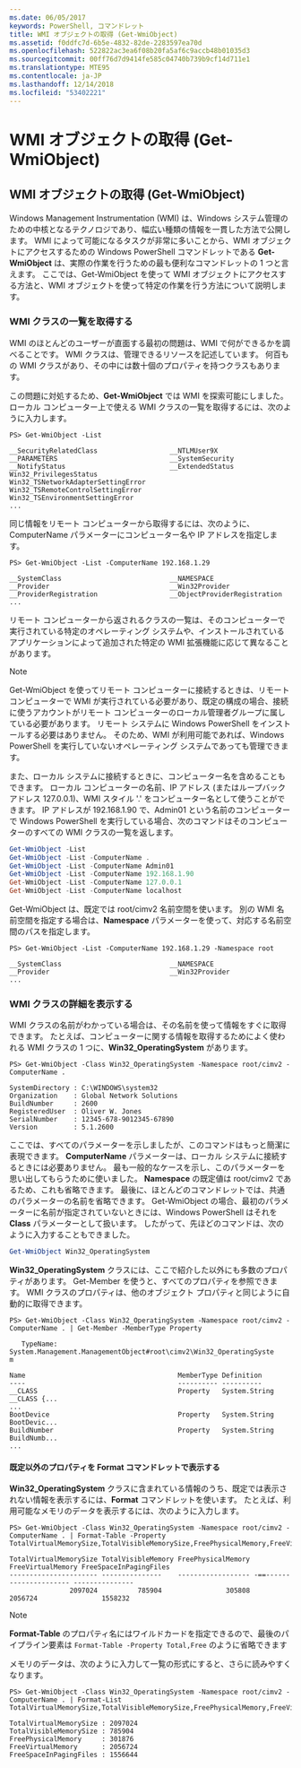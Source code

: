 ```yaml
---
ms.date: 06/05/2017
keywords: PowerShell, コマンドレット
title: WMI オブジェクトの取得 (Get-WmiObject)
ms.assetid: f0ddfc7d-6b5e-4832-82de-2283597ea70d
ms.openlocfilehash: 522822ac3ea6f08b20fa5af6c9accb48b01035d3
ms.sourcegitcommit: 00ff76d7d9414fe585c04740b739b9cf14d711e1
ms.translationtype: MTE95
ms.contentlocale: ja-JP
ms.lasthandoff: 12/14/2018
ms.locfileid: "53402221"
---
```

# <a name="getting-wmi-objects-get-wmiobject"></a>WMI オブジェクトの取得 (Get-WmiObject)

## <a name="getting-wmi-objects-get-wmiobject"></a>WMI オブジェクトの取得 (Get-WmiObject)

Windows Management Instrumentation (WMI) は、Windows システム管理のための中核となるテクノロジであり、幅広い種類の情報を一貫した方法で公開します。 WMI によって可能になるタスクが非常に多いことから、WMI オブジェクトにアクセスするための Windows PowerShell コマンドレットである **Get-WmiObject** は、実際の作業を行うための最も便利なコマンドレットの 1 つと言えます。 ここでは、Get-WmiObject を使って WMI オブジェクトにアクセスする方法と、WMI オブジェクトを使って特定の作業を行う方法について説明します。

### <a name="listing-wmi-classes"></a>WMI クラスの一覧を取得する

WMI のほとんどのユーザーが直面する最初の問題は、WMI で何ができるかを調べることです。 WMI クラスは、管理できるリソースを記述しています。 何百もの WMI クラスがあり、その中には数十個のプロパティを持つクラスもあります。

この問題に対処するため、**Get-WmiObject** では WMI を探索可能にしました。 ローカル コンピューター上で使える WMI クラスの一覧を取得するには、次のように入力します。

```
PS> Get-WmiObject -List

__SecurityRelatedClass                  __NTLMUser9X
__PARAMETERS                            __SystemSecurity
__NotifyStatus                          __ExtendedStatus
Win32_PrivilegesStatus                  Win32_TSNetworkAdapterSettingError
Win32_TSRemoteControlSettingError       Win32_TSEnvironmentSettingError
...
```

同じ情報をリモート コンピューターから取得するには、次のように、ComputerName パラメーターにコンピューター名や IP アドレスを指定します。

```
PS> Get-WmiObject -List -ComputerName 192.168.1.29

__SystemClass                           __NAMESPACE
__Provider                              __Win32Provider
__ProviderRegistration                  __ObjectProviderRegistration
...
```

リモート コンピューターから返されるクラスの一覧は、そのコンピューターで実行されている特定のオペレーティング システムや、インストールされているアプリケーションによって追加された特定の WMI 拡張機能に応じて異なることがあります。

> [!NOTE]
> Get-WmiObject を使ってリモート コンピューターに接続するときは、リモート コンピューターで WMI が実行されている必要があり、既定の構成の場合、接続に使うアカウントがリモート コンピューターのローカル管理者グループに属している必要があります。 リモート システムに Windows PowerShell をインストールする必要はありません。 そのため、WMI が利用可能であれば、Windows PowerShell を実行していないオペレーティング システムであっても管理できます。

また、ローカル システムに接続するときに、コンピューター名を含めることもできます。 ローカル コンピューターの名前、IP アドレス (またはループバック アドレス 127.0.0.1)、WMI スタイル '.' をコンピューター名として使うことができます。 IP アドレスが 192.168.1.90 で、Admin01 という名前のコンピューターで Windows PowerShell を実行している場合、次のコマンドはそのコンピューターのすべての WMI クラスの一覧を返します。

```powershell
Get-WmiObject -List
Get-WmiObject -List -ComputerName .
Get-WmiObject -List -ComputerName Admin01
Get-WmiObject -List -ComputerName 192.168.1.90
Get-WmiObject -List -ComputerName 127.0.0.1
Get-WmiObject -List -ComputerName localhost
```

Get-WmiObject は、既定では root/cimv2 名前空間を使います。 別の WMI 名前空間を指定する場合は、**Namespace** パラメーターを使って、対応する名前空間のパスを指定します。

```
PS> Get-WmiObject -List -ComputerName 192.168.1.29 -Namespace root

__SystemClass                           __NAMESPACE
__Provider                              __Win32Provider
...
```

### <a name="displaying-wmi-class-details"></a>WMI クラスの詳細を表示する

WMI クラスの名前がわかっている場合は、その名前を使って情報をすぐに取得できます。 たとえば、コンピューターに関する情報を取得するためによく使われる WMI クラスの 1 つに、**Win32_OperatingSystem** があります。

```
PS> Get-WmiObject -Class Win32_OperatingSystem -Namespace root/cimv2 -ComputerName .

SystemDirectory : C:\WINDOWS\system32
Organization    : Global Network Solutions
BuildNumber     : 2600
RegisteredUser  : Oliver W. Jones
SerialNumber    : 12345-678-9012345-67890
Version         : 5.1.2600
```

ここでは、すべてのパラメーターを示しましたが、このコマンドはもっと簡潔に表現できます。 **ComputerName** パラメーターは、ローカル システムに接続するときには必要ありません。 最も一般的なケースを示し、このパラメーターを思い出してもらうために使いました。 **Namespace** の既定値は root/cimv2 であるため、これも省略できます。 最後に、ほとんどのコマンドレットでは、共通のパラメーターの名前を省略できます。 Get-WmiObject の場合、最初のパラメーターに名前が指定されていないときには、Windows PowerShell はそれを **Class** パラメーターとして扱います。 したがって、先ほどのコマンドは、次のように入力することもできました。

```powershell
Get-WmiObject Win32_OperatingSystem
```

**Win32_OperatingSystem** クラスには、ここで紹介した以外にも多数のプロパティがあります。 Get-Member を使うと、すべてのプロパティを参照できます。 WMI クラスのプロパティは、他のオブジェクト プロパティと同じように自動的に取得できます。

```
PS> Get-WmiObject -Class Win32_OperatingSystem -Namespace root/cimv2 -ComputerName . | Get-Member -MemberType Property

   TypeName: System.Management.ManagementObject#root\cimv2\Win32_OperatingSyste
m

Name                                      MemberType Definition
----                                      ---------- ----------
__CLASS                                   Property   System.String __CLASS {...
...
BootDevice                                Property   System.String BootDevic...
BuildNumber                               Property   System.String BuildNumb...
...
```

#### <a name="displaying-non-default-properties-with-format-cmdlets"></a>既定以外のプロパティを Format コマンドレットで表示する

**Win32_OperatingSystem** クラスに含まれている情報のうち、既定では表示されない情報を表示するには、**Format** コマンドレットを使います。 たとえば、利用可能なメモリのデータを表示するには、次のように入力します。

```
PS> Get-WmiObject -Class Win32_OperatingSystem -Namespace root/cimv2 -ComputerName . | Format-Table -Property TotalVirtualMemorySize,TotalVisibleMemorySize,FreePhysicalMemory,FreeVirtualMemory,FreeSpaceInPagingFiles

TotalVirtualMemorySize TotalVisibleMemory FreePhysicalMemory FreeVirtualMemory FreeSpaceInPagingFiles
---------------------- ---------------    ------------------ -==--------------------- ---------------
               2097024          785904                305808           2056724                1558232
```

> [!NOTE]
> **Format-Table** のプロパティ名にはワイルドカードを指定できるので、最後のパイプライン要素は `Format-Table -Property Total,Free` のように省略できます

メモリのデータは、次のように入力して一覧の形式にすると、さらに読みやすくなります。

```
PS> Get-WmiObject -Class Win32_OperatingSystem -Namespace root/cimv2 -ComputerName . | Format-List TotalVirtualMemorySize,TotalVisibleMemorySize,FreePhysicalMemory,FreeVirtualMemory,FreeSpaceInPagingFiles

TotalVirtualMemorySize : 2097024
TotalVisibleMemorySize : 785904
FreePhysicalMemory     : 301876
FreeVirtualMemory      : 2056724
FreeSpaceInPagingFiles : 1556644
```
